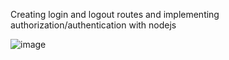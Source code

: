 Creating login and logout routes and implementing authorization/authentication with nodejs

![image](https://user-images.githubusercontent.com/69531157/184635067-8eaae1e4-622e-424a-bd4d-63d94fc63019.png)
